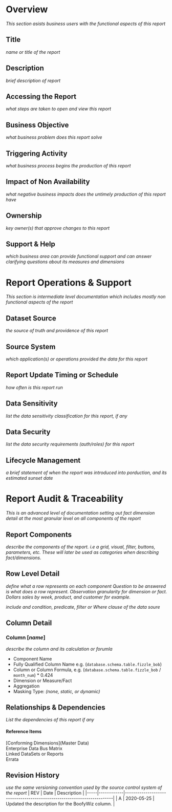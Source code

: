 # Overview

_This section asists business users with the functional aspects of this report_

## Title

_name or title of the report_

## Description

_brief description of report_

## Accessing the Report

_what steps are taken to open and view this report_

## Business Objective

_what business problem does this report solve_

## Triggering Activity

_what business process begins the production of this report_

## Impact of Non Availability

_what negative business impacts does the untimely production of this report have_

## Ownership

_key owner(s) that approve changes to this report_

## Support & Help

_which business area can provide functional support and can answer clarifying questions about its measures and dimensions_

# Report Operations & Support

_This section is intermediate level documentation which includes mostly non functional aspects of the report_

## Dataset Source

_the source of truth and providence of this report_

## Source System

_which application(s) or operations provided the data for this report_

## Report Update Timing or Schedule

_how often is this report run_

## Data Sensitivity

_list the data sensitivity classification for this report, if any_

## Data Security

_list the data security requirements (auth/roles) for this report_

## Lifecycle Management
_a brief statement of when the report was introduced into porduction, and its estimated sunset date_


# Report Audit & Traceability

_This is an advanced level of documentation setting out fact dimension detail at the most granular level on all components of the report_

## Report Components

_describe the components of the report. i.e a grid, visual, filter, buttons, parameters, etc. These will later be used as categories when describing fact/dimensions._

## Row Level Detail

_define what a row represents on each component_
_Question to be answered is what does a row represent. Observation granularity for dimension or fact. Dollars sales by week, product, and customer for example._

_include and condition, predicate, filter or Where clause of the data soure_

## Column Detail

### Column [_name_]

_describe the column and its calculation or forumla_

- Component Name
- Fully Qualified Column Name e.g. (`database.schema.table.fizzle_bob`)
- Column or Column Formula, e.g. (`database.schema.table.fizzle_bob` / `month_num`) \* 0.424
- Dimension or Measure/Fact
- Aggregation
- Masking Type: _(none, static, or dynamic)_

## Relationships & Dependencies

_List the dependencies of this report if any_

#### Reference Items

[Conforming Dimensions](Master Data)\
Enterprise Data Bus Matrix\
Linked DataSets or Reports\
Errata

## Revision History

_use the same versioning convention used by the source control system of the report_
| REV | Date | Description |
|-----|------------|------------------------------------------------------------------------|
| A | 2020-05-25 | Updated the description for the BoofyWiz column. |
